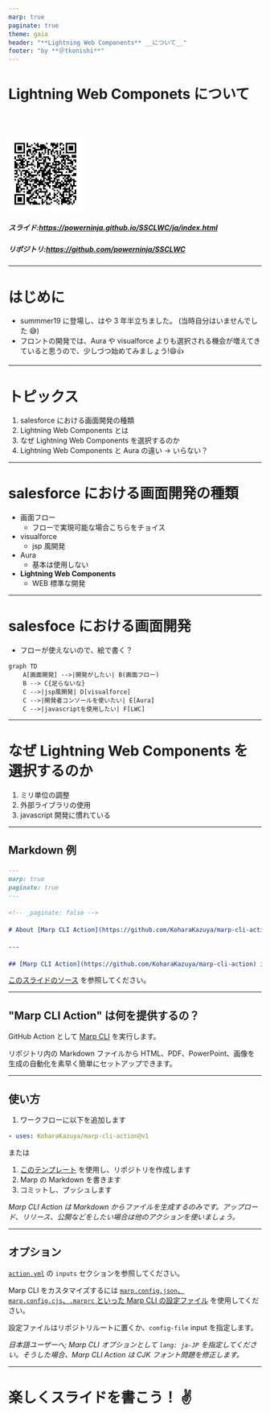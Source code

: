 ```yaml
---
marp: true
paginate: true
theme: gaia
header: "**Lightning Web Components** __について__"
footer: "by **＠tkonishi**"
---
```


<!-- _paginate: false -->

<!-- ![w:2000](https://www.nearpartner.com/wp-content/uploads/2019/02/LWC-salesforce.png) -->

# Lightning Web Componets について <!-- fit -->

</br>
</br>

![Slides are here](images/qrcode.png)

##### スライド:https://powerninja.github.io/SSCLWC/ja/index.html

##### リポジトリ:https://github.com/powerninja/SSCLWC

---

# はじめに

<!-- Lightning Web Componentsは、apexやvisualforceと違いsalesforce独特ではなく、web標準に基づいている。-->

- summmer19 に登場し、はや 3 年半立ちました。
  (当時自分はいませんでした 😅)
- フロントの開発では、Aura や visualforce よりも選択される機会が増えてきていると思うので、少しづつ始めてみましょう!:smile::+1:

---

# トピックス

1. salesforce における画面開発の種類
2. Lightning Web Components とは
3. なぜ Lightning Web Components を選択するのか
4. Lightning Web Components と Aura の違い → いらない？

---

# salesforce における画面開発の種類

- 画面フロー
  - フローで実現可能な場合こちらをチョイス
- visualforce
  - jsp 風開発
- Aura
  - 基本は使用しない
- **Lightning Web Components**
  - WEB 標準な開発

---

# salesfoce における画面開発

- フローが使えないので、絵で書く？

```mermaid
graph TD
    A[画面開発] -->|開発がしたい| B(画面フロー)
    B --> C{足らないな}
    C -->|jsp風開発| D[visualforce]
    C -->|開発者コンソールを使いたい| E[Aura]
    C -->|javascriptを使用したい| F[LWC]
```

---

# なぜ Lightning Web Components を選択するのか

1. ミリ単位の調整
2. 外部ライブラリの使用
3. javascript 開発に慣れている

---

## Markdown 例

```markdown
---
marp: true
paginate: true
---

<!-- _paginate: false -->

# About [Marp CLI Action](https://github.com/KoharaKazuya/marp-cli-action) <!-- fit -->

---

## [Marp CLI Action](https://github.com/KoharaKazuya/marp-cli-action) is...
```

[このスライドのソース](https://github.com/KoharaKazuya/marp-cli-action/blob/main/examples/ja/about-marp-cli-action.md) を参照してください。

---

## "Marp CLI Action" は何を提供するの？

GitHub Action として [Marp CLI](https://github.com/marp-team/marp-cli) を実行します。

リポジトリ内の Markdown ファイルから HTML、PDF、PowerPoint、画像を生成の自動化を素早く簡単にセットアップできます。

---

## 使い方

1. ワークフローに以下を追加します

```yaml
- uses: KoharaKazuya/marp-cli-action@v1
```

または

1. [このテンプレート](https://github.com/KoharaKazuya/marp-cli-action-gh-pages-template) を使用し、リポジトリを作成します
2. Marp の Markdown を書きます
3. コミットし、プッシュします

_Marp CLI Action は Markdown からファイルを生成するのみです。アップロード、リリース、公開などをしたい場合は他のアクションを使いましょう。_

---

## オプション

[`action.yml`](https://github.com/KoharaKazuya/marp-cli-action/blob/main/action.yml) の `inputs` セクションを参照してください。

Marp CLI をカスタマイズするには [`marp.config.json`、`marp.config.cjs`、`.marprc` といった Marp CLI の設定ファイル](https://github.com/marp-team/marp-cli/blob/master/README.md#configuration-file) を使用してください。

設定ファイルはリポジトリルートに置くか、`config-file` input を指定します。

_日本語ユーザーへ; Marp CLI オプションとして `lang: ja-JP` を指定してください。そうした場合、Marp CLI Action は CJK フォント問題を修正します。_

---

# 楽しくスライドを書こう！ :v: <!--fit-->
